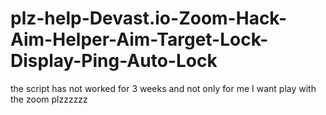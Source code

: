 # plz-help-Devast.io-Zoom-Hack-Aim-Helper-Aim-Target-Lock-Display-Ping-Auto-Lock
the script has not worked for 3 weeks and not only for me  I want play with the zoom plzzzzzz
